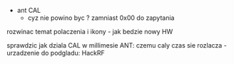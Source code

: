 - ant CAL
	- cyz nie powino byc ? zamniast 0x00 do zapytania


rozwinac temat polaczenia i ikony - jak bedzie nowy HW


sprawdzic jak dziala CAL w millimesie
ANT: czemu caly czas sie rozlacza - urzadzenie do podgladu: HackRF